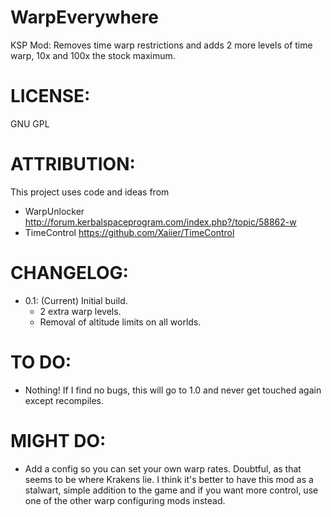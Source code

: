 # WarpEverywhere
KSP Mod: Removes time warp restrictions and adds 2 more levels of time warp, 10x and 100x the stock maximum.

# LICENSE:
GNU GPL

# ATTRIBUTION:
This project uses code and ideas from
  - WarpUnlocker http://forum.kerbalspaceprogram.com/index.php?/topic/58862-w
  - TimeControl https://github.com/Xaiier/TimeControl
  
# CHANGELOG:
  - 0.1: (Current) Initial build.
    - 2 extra warp levels.
    - Removal of altitude limits on all worlds.
    
# TO DO:
  - Nothing! If I find no bugs, this will go to 1.0 and never get touched again except recompiles.

# MIGHT DO:
  - Add a config so you can set your own warp rates. Doubtful, as that seems to be where Krakens lie. I think it's better to have this mod as a stalwart, simple addition to the game and if you want more control, use one of the other warp configuring mods instead.
